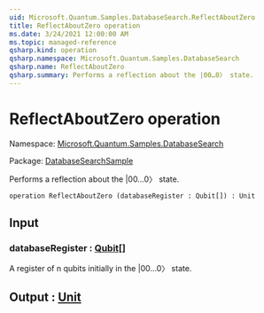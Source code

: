 ```yaml
---
uid: Microsoft.Quantum.Samples.DatabaseSearch.ReflectAboutZero
title: ReflectAboutZero operation
ms.date: 3/24/2021 12:00:00 AM
ms.topic: managed-reference
qsharp.kind: operation
qsharp.namespace: Microsoft.Quantum.Samples.DatabaseSearch
qsharp.name: ReflectAboutZero
qsharp.summary: Performs a reflection about the |00…0〉 state.
---
```


# ReflectAboutZero operation

Namespace: [Microsoft.Quantum.Samples.DatabaseSearch](xref:Microsoft.Quantum.Samples.DatabaseSearch)

Package: [DatabaseSearchSample](https://nuget.org/packages/DatabaseSearchSample)


Performs a reflection about the |00…0〉 state.

```qsharp
operation ReflectAboutZero (databaseRegister : Qubit[]) : Unit
```


## Input

### databaseRegister : [Qubit](xref:microsoft.quantum.lang-ref.qubit)[]

A register of n qubits initially in the |00…0〉 state.



## Output : [Unit](xref:microsoft.quantum.lang-ref.unit)

